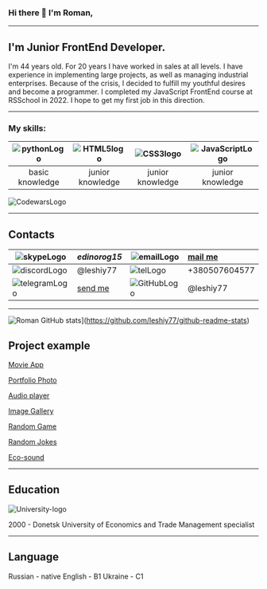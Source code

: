 ### Hi there 👋 I'm Roman,

***
## I'm Junior FrontEnd Developer.

I'm 44 years old. For 20 years I have worked in sales at all levels. I have experience in implementing large projects, as well as managing industrial enterprises. Because of the crisis, I decided to fulfill my youthful desires and become a programmer.
I completed my JavaScript FrontEnd course at RSSchool in 2022. I hope to get my first job in this direction.

***
### My skills:

|![pythonLogo](img/Python.png) | ![HTML5logo](img/html5.png) | ![CSS3logo](img/css3.png) | ![JavaScriptLogo](img/javascript.png) |
|:----------------------------------:|:---------------------------------:|:------------------------------:|:------------------------------------------:|
|basic knowledge                       |junior knowledge                     | junior knowledge                | junior knowledge                               |

![CodewarsLogo](https://www.codewars.com/users/leshiy77/badges/large)

***
## Contacts

![skypeLogo](img/skype.png)          | *edinorog15*                             | ![emailLogo](img/gmail.png)       | [mail me](mailto:_roman.kozhara@gmail.com_)
-----------------------------------------|:-------------------------------------|---------------------------------------|:--------------------------
![discordLogo](img/discord.png)      | @leshiy77                                  | ![telLogo](img/phone.png)          | +380507604577
![telegramLogo](img/telegram.png) | [send me](https://t.me/benyarif) | ![GitHubLogo](img/GITHUB.png) | @leshiy77

***

![Roman GitHub stats](https://github-readme-stats.vercel.app/api?username=leshiy77)](https://github.com/leshiy77/github-readme-stats)

## Project example 

[Movie App](https://rolling-scopes-school.github.io/leshiy77-JSFEPRESCHOOL/js30movie-app/)  

[Portfolio Photo](https://rolling-scopes-school.github.io/leshiy77-JSFEPRESCHOOL/portfolio/)  

[Audio player](https://rolling-scopes-school.github.io/leshiy77-JSFEPRESCHOOL/js30audio-player/)  

[Image Gallery](https://rolling-scopes-school.github.io/leshiy77-JSFEPRESCHOOL/js30image-gallery/)  

[Random Game](https://rolling-scopes-school.github.io/leshiy77-JSFEPRESCHOOL/js30random-game/)  

[Random Jokes](https://rolling-scopes-school.github.io/leshiy77-JSFEPRESCHOOL/js30random-jokes/)  

[Eco-sound](https://rolling-scopes-school.github.io/leshiy77-JSFEPRESCHOOL/js30eco-sounds/)  

***
## Education

![University-logo](img/university.png)

2000 - Donetsk University of Economics and Trade
Management specialist

***
## Language

Russian - native
English - B1
Ukraine - C1
